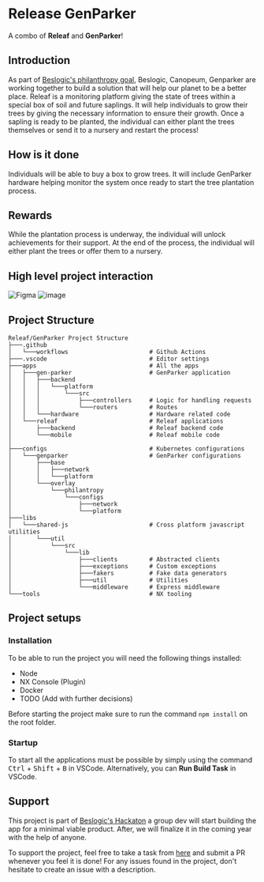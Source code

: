 # Release GenParker
A combo of **Releaf** and **GenParker**!

## Introduction
As part of [Beslogic's philanthropy goal](https://innoverpourlhumanite.org/pages/philanthropie), Beslogic, Canopeum, Genparker are working together to build a solution that will help our planet to be a better place. Releaf is a monitoring platform giving the state of trees within a special box of soil and future saplings. It will help individuals to grow their trees by giving the necessary information to ensure their growth. Once a sapling is ready to be planted, the individual can either plant the trees themselves or send it to a nursery and restart the process!

## How is it done
Individuals will be able to buy a box to grow trees. It will include GenParker hardware helping monitor the system once ready to start the tree plantation process.

## Rewards
While the plantation process is underway, the individual will unlock achievements for their support. At the end of the process, the individual will either plant the trees or offer them to a nursery.

## High level project interaction
![Figma](https://www.figma.com/file/8bow63vDBmSKpr6GEtVfag/Mobile-App?type=design&node-id=0-1&mode=design&t=b0mSSHYs8Rm6GgFG-0)
![image](https://github.com/BesLogic/releaf-genparker/assets/22083907/d4bd84b6-b32b-4b19-9dd0-443c5eda0831)

## Project Structure
```
Releaf/GenParker Project Structure
├───.github
│   └───workflows                       # Github Actions
├───.vscode                             # Editor settings
├───apps                                # All the apps       
│   ├───gen-parker                      # GenParker application
│   │   ├───backend
│   │   │   └───platform
│   │   │       └───src
│   │   │           ├───controllers     # Logic for handling requests
│   │   │           └───routers         # Routes
│   │   └───hardware                    # Hardware related code
│   └───releaf                          # Releaf applications 
│       ├───backend                     # Releaf backend code
│       └───mobile                      # Releaf mobile code
│
├───configs                             # Kubernetes configurations  
│   └───genparker                       # GenParker configurations
│       ├───base
│       │   ├───network
│       │   └───platform
│       └───overlay
│           └───philantropy
│               └───configs
│                   ├───network
│                   └───platform
├───libs  
│   └───shared-js                       # Cross platform javascript utilities
│       └───util
│           └───src
│               └───lib
│                   ├───clients         # Abstracted clients
│                   ├───exceptions      # Custom exceptions
│                   ├───fakers          # Fake data generators
│                   ├───util            # Utilities
│                   └───middleware      # Express middleware
└───tools                               # NX tooling
```

## Project setups
### Installation
To be able to run the project you will need the following things installed:
- Node
- NX Console (Plugin)
- Docker
- TODO (Add with further decisions)

Before starting the project make sure to run the command ```npm install``` on the root folder.

### Startup
To start all the applications must be possible by simply using the command <kbd>Ctrl</kbd> + <kbd>Shift</kbd> + <kbd>B</kbd> in VSCode. Alternatively, you can **Run Build Task** in VSCode.

## Support
This project is part of [Beslogic's Hackaton](https://innoverpourlhumanite.org/pages/philanthropie) a group dev will start building the app for a minimal viable product.
After, we will finalize it in the coming year with the help of anyone.

To support the project, feel free to take a task from [here](https://github.com/BesLogic/releaf-genparker/issues) and submit a PR whenever you feel it is done!
For any issues found in the project, don't hesitate to create an issue with a description.
